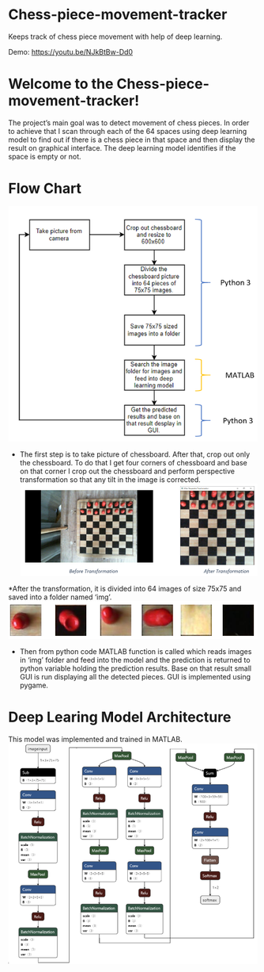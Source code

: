 # Chess-piece-movement-tracker
Keeps track of chess piece movement with help of deep learning.

Demo: https://youtu.be/NJkBtBw-Dd0

# Welcome to the Chess-piece-movement-tracker!
The project’s main goal was to detect movement of chess pieces. In order to achieve that I scan through each of the 64 spaces using deep learning model to find out if there is a chess piece in that space and then display the result on graphical interface.
The deep learning model identifies if the space is empty or not.

# Flow Chart
![](https://github.com/phuntshoWangdi/Chess-piece-movement-tracker/blob/master/doc/c1.PNG?raw=true)

* The first step is to take picture of chessboard. After that, crop out only the chessboard. To do that I get four corners of chessboard and base on that corner I crop out the chessboard and perform perspective transformation so that any tilt in the image is corrected.
![](https://github.com/phuntshoWangdi/Chess-piece-movement-tracker/blob/master/doc/before_and_after_transformation.PNG?raw=true)

*After the transformation, it is divided into 64 images of size 75x75 and saved into a folder named ‘img’.
![](https://github.com/phuntshoWangdi/Chess-piece-movement-tracker/blob/master/doc/cropped_chess_pieces.PNG?raw=true)

* Then from python code MATLAB function is called which reads images in ‘img’ folder and feed into the model and the prediction is returned to python variable holding the prediction results. Base on that result small GUI is run displaying all the detected pieces. GUI is implemented using pygame.

# Deep Learing Model Architecture
This model was implemented and trained in MATLAB.
![](https://github.com/phuntshoWangdi/Chess-piece-movement-tracker/blob/master/doc/model_architecture.PNG?raw=true)
